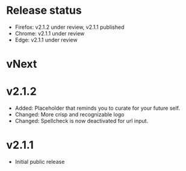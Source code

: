 # Release status

- Firefox: v2.1.2 under review, v2.1.1 published
- Chrome: v2.1.1 under review
- Edge: v2.1.1 under review

# vNext

# v2.1.2

- Added: Placeholder that reminds you to curate for your future self.
- Changed: More crisp and recognizable logo
- Changed: Spellcheck is now deactivated for url input.

# v2.1.1

- Initial public release
